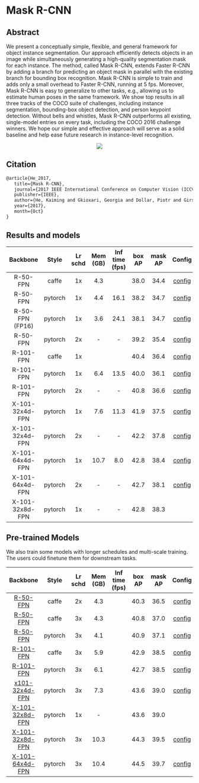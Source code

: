 # Mask R-CNN

## Abstract

<!-- [ABSTRACT] -->

We present a conceptually simple, flexible, and general framework for object instance segmentation. Our approach efficiently detects objects in an image while simultaneously generating a high-quality segmentation mask for each instance. The method, called Mask R-CNN, extends Faster R-CNN by adding a branch for predicting an object mask in parallel with the existing branch for bounding box recognition. Mask R-CNN is simple to train and adds only a small overhead to Faster R-CNN, running at 5 fps. Moreover, Mask R-CNN is easy to generalize to other tasks, e.g., allowing us to estimate human poses in the same framework. We show top results in all three tracks of the COCO suite of challenges, including instance segmentation, bounding-box object detection, and person keypoint detection. Without bells and whistles, Mask R-CNN outperforms all existing, single-model entries on every task, including the COCO 2016 challenge winners. We hope our simple and effective approach will serve as a solid baseline and help ease future research in instance-level recognition.

<!-- [IMAGE] -->
<div align=center>
<img src="https://user-images.githubusercontent.com/40661020/143967081-c2552bed-9af2-46c4-ae44-5b3b74e5679f.png"/>
</div>

<!-- [PAPER_TITLE: Mask R-CNN] -->
<!-- [PAPER_URL: https://arxiv.org/abs/1703.06870] -->

## Citation

<!-- [ALGORITHM] -->

```latex
@article{He_2017,
   title={Mask R-CNN},
   journal={2017 IEEE International Conference on Computer Vision (ICCV)},
   publisher={IEEE},
   author={He, Kaiming and Gkioxari, Georgia and Dollar, Piotr and Girshick, Ross},
   year={2017},
   month={Oct}
}
```

## Results and models

|    Backbone     |  Style  | Lr schd | Mem (GB) | Inf time (fps) | box AP | mask AP | Config | Download |
| :-------------: | :-----: | :-----: | :------: | :------------: | :----: | :-----: | :------: | :--------: |
|    R-50-FPN     |  caffe  |   1x    | 4.3      |                | 38.0   | 34.4    |  [config](https://github.com/open-mmlab/mmdetection/tree/master/configs/mask_rcnn/mask_rcnn_r50_caffe_fpn_1x_coco.py) | [model](https://download.openmmlab.com/mmdetection/v2.0/mask_rcnn/mask_rcnn_r50_caffe_fpn_1x_coco/mask_rcnn_r50_caffe_fpn_1x_coco_bbox_mAP-0.38__segm_mAP-0.344_20200504_231812-0ebd1859.pth) &#124; [log](https://download.openmmlab.com/mmdetection/v2.0/mask_rcnn/mask_rcnn_r50_caffe_fpn_1x_coco/mask_rcnn_r50_caffe_fpn_1x_coco_20200504_231812.log.json) |
|    R-50-FPN     | pytorch |   1x    | 4.4      | 16.1           | 38.2   | 34.7    |  [config](https://github.com/open-mmlab/mmdetection/tree/master/configs/mask_rcnn/mask_rcnn_r50_fpn_1x_coco.py) | [model](https://download.openmmlab.com/mmdetection/v2.0/mask_rcnn/mask_rcnn_r50_fpn_1x_coco/mask_rcnn_r50_fpn_1x_coco_20200205-d4b0c5d6.pth) &#124; [log](https://download.openmmlab.com/mmdetection/v2.0/mask_rcnn/mask_rcnn_r50_fpn_1x_coco/mask_rcnn_r50_fpn_1x_coco_20200205_050542.log.json) |
| R-50-FPN (FP16) | pytorch | 1x      | 3.6      | 24.1           | 38.1   | 34.7    |[config](https://github.com/open-mmlab/mmdetection/tree/master/configs/mask_rcnn/mask_rcnn_r50_fpn_fp16_1x_coco.py) | [model](https://download.openmmlab.com/mmdetection/v2.0/fp16/mask_rcnn_r50_fpn_fp16_1x_coco/mask_rcnn_r50_fpn_fp16_1x_coco_20200205-59faf7e4.pth) &#124; [log](https://download.openmmlab.com/mmdetection/v2.0/fp16/mask_rcnn_r50_fpn_fp16_1x_coco/mask_rcnn_r50_fpn_fp16_1x_coco_20200205_130539.log.json) |
|    R-50-FPN     | pytorch |   2x    | -        | -              | 39.2   | 35.4    | [config](https://github.com/open-mmlab/mmdetection/tree/master/configs/mask_rcnn/mask_rcnn_r50_fpn_2x_coco.py) | [model](https://download.openmmlab.com/mmdetection/v2.0/mask_rcnn/mask_rcnn_r50_fpn_2x_coco/mask_rcnn_r50_fpn_2x_coco_bbox_mAP-0.392__segm_mAP-0.354_20200505_003907-3e542a40.pth) &#124; [log](https://download.openmmlab.com/mmdetection/v2.0/mask_rcnn/mask_rcnn_r50_fpn_2x_coco/mask_rcnn_r50_fpn_2x_coco_20200505_003907.log.json)  |
|    R-101-FPN    |  caffe  |   1x    |          |                | 40.4   | 36.4    |  [config](https://github.com/open-mmlab/mmdetection/tree/master/configs/mask_rcnn/mask_rcnn_r101_caffe_fpn_1x_coco.py) | [model](https://download.openmmlab.com/mmdetection/v2.0/mask_rcnn/mask_rcnn_r101_caffe_fpn_1x_coco/mask_rcnn_r101_caffe_fpn_1x_coco_20200601_095758-805e06c1.pth) &#124; [log](https://download.openmmlab.com/mmdetection/v2.0/mask_rcnn/mask_rcnn_r101_caffe_fpn_1x_coco/mask_rcnn_r101_caffe_fpn_1x_coco_20200601_095758.log.json)|
|    R-101-FPN    | pytorch |   1x    | 6.4      | 13.5           | 40.0   | 36.1    |  [config](https://github.com/open-mmlab/mmdetection/tree/master/configs/mask_rcnn/mask_rcnn_r101_fpn_1x_coco.py) | [model](https://download.openmmlab.com/mmdetection/v2.0/mask_rcnn/mask_rcnn_r101_fpn_1x_coco/mask_rcnn_r101_fpn_1x_coco_20200204-1efe0ed5.pth) &#124; [log](https://download.openmmlab.com/mmdetection/v2.0/mask_rcnn/mask_rcnn_r101_fpn_1x_coco/mask_rcnn_r101_fpn_1x_coco_20200204_144809.log.json) |
|    R-101-FPN    | pytorch |   2x    | -        | -              | 40.8   | 36.6    | [config](https://github.com/open-mmlab/mmdetection/tree/master/configs/mask_rcnn/mask_rcnn_r101_fpn_2x_coco.py) | [model](https://download.openmmlab.com/mmdetection/v2.0/mask_rcnn/mask_rcnn_r101_fpn_2x_coco/mask_rcnn_r101_fpn_2x_coco_bbox_mAP-0.408__segm_mAP-0.366_20200505_071027-14b391c7.pth) &#124; [log](https://download.openmmlab.com/mmdetection/v2.0/mask_rcnn/mask_rcnn_r101_fpn_2x_coco/mask_rcnn_r101_fpn_2x_coco_20200505_071027.log.json)  |
| X-101-32x4d-FPN | pytorch |   1x    | 7.6      | 11.3           | 41.9   | 37.5    |  [config](https://github.com/open-mmlab/mmdetection/tree/master/configs/mask_rcnn/mask_rcnn_x101_32x4d_fpn_1x_coco.py) | [model](https://download.openmmlab.com/mmdetection/v2.0/mask_rcnn/mask_rcnn_x101_32x4d_fpn_1x_coco/mask_rcnn_x101_32x4d_fpn_1x_coco_20200205-478d0b67.pth) &#124; [log](https://download.openmmlab.com/mmdetection/v2.0/mask_rcnn/mask_rcnn_x101_32x4d_fpn_1x_coco/mask_rcnn_x101_32x4d_fpn_1x_coco_20200205_034906.log.json) |
| X-101-32x4d-FPN | pytorch |   2x    | -        | -              | 42.2   | 37.8    | [config](https://github.com/open-mmlab/mmdetection/tree/master/configs/mask_rcnn/mask_rcnn_x101_32x4d_fpn_2x_coco.py) | [model](https://download.openmmlab.com/mmdetection/v2.0/mask_rcnn/mask_rcnn_x101_32x4d_fpn_2x_coco/mask_rcnn_x101_32x4d_fpn_2x_coco_bbox_mAP-0.422__segm_mAP-0.378_20200506_004702-faef898c.pth) &#124; [log](https://download.openmmlab.com/mmdetection/v2.0/mask_rcnn/mask_rcnn_x101_32x4d_fpn_2x_coco/mask_rcnn_x101_32x4d_fpn_2x_coco_20200506_004702.log.json)  |
| X-101-64x4d-FPN | pytorch |   1x    | 10.7     | 8.0            | 42.8   | 38.4    |  [config](https://github.com/open-mmlab/mmdetection/tree/master/configs/mask_rcnn/mask_rcnn_x101_64x4d_fpn_1x_coco.py) | [model](https://download.openmmlab.com/mmdetection/v2.0/mask_rcnn/mask_rcnn_x101_64x4d_fpn_1x_coco/mask_rcnn_x101_64x4d_fpn_1x_coco_20200201-9352eb0d.pth) &#124; [log](https://download.openmmlab.com/mmdetection/v2.0/mask_rcnn/mask_rcnn_x101_64x4d_fpn_1x_coco/mask_rcnn_x101_64x4d_fpn_1x_coco_20200201_124310.log.json) |
| X-101-64x4d-FPN | pytorch |   2x    |  -       |   -            |  42.7  |  38.1   | [config](https://github.com/open-mmlab/mmdetection/tree/master/configs/mask_rcnn/mask_rcnn_x101_64x4d_fpn_2x_coco.py) | [model](https://download.openmmlab.com/mmdetection/v2.0/mask_rcnn/mask_rcnn_x101_64x4d_fpn_2x_coco/mask_rcnn_x101_64x4d_fpn_2x_coco_20200509_224208-39d6f70c.pth) &#124; [log](https://download.openmmlab.com/mmdetection/v2.0/mask_rcnn/mask_rcnn_x101_64x4d_fpn_2x_coco/mask_rcnn_x101_64x4d_fpn_2x_coco_20200509_224208.log.json)|
| X-101-32x8d-FPN | pytorch |   1x    |  -       |   -            |  42.8  |  38.3   | |

## Pre-trained Models

We also train some models with longer schedules and multi-scale training. The users could finetune them for downstream tasks.

|    Backbone     |  Style  | Lr schd | Mem (GB) | Inf time (fps) | box AP | mask AP | Config | Download |
| :-------------: | :-----: | :-----: | :------: | :------------: | :----: | :-----: | :------: | :--------: |
|    [R-50-FPN](./mask_rcnn_r50_caffe_fpn_mstrain-poly_2x_coco.py)     |  caffe  |   2x    | 4.3      |                | 40.3   | 36.5    |  [config](https://github.com/open-mmlab/mmdetection/tree/master/configs/mask_rcnn/mask_rcnn_r50_caffe_fpn_mstrain-poly_2x_coco.py) | [model](https://download.openmmlab.com/mmdetection/v2.0/mask_rcnn/mask_rcnn_r50_caffe_fpn_mstrain-poly_2x_coco/mask_rcnn_r50_caffe_fpn_mstrain-poly_2x_coco_bbox_mAP-0.403__segm_mAP-0.365_20200504_231822-a75c98ce.pth) &#124; [log](https://download.openmmlab.com/mmdetection/v2.0/mask_rcnn/mask_rcnn_r50_caffe_fpn_mstrain-poly_2x_coco/mask_rcnn_r50_caffe_fpn_mstrain-poly_2x_coco_20200504_231822.log.json)
|    [R-50-FPN](./mask_rcnn_r50_caffe_fpn_mstrain-poly_3x_coco.py)     |  caffe  |   3x    | 4.3      |                | 40.8   | 37.0    |  [config](https://github.com/open-mmlab/mmdetection/tree/master/configs/mask_rcnn/mask_rcnn_r50_caffe_fpn_mstrain-poly_3x_coco.py) | [model](https://download.openmmlab.com/mmdetection/v2.0/mask_rcnn/mask_rcnn_r50_caffe_fpn_mstrain-poly_3x_coco/mask_rcnn_r50_caffe_fpn_mstrain-poly_3x_coco_bbox_mAP-0.408__segm_mAP-0.37_20200504_163245-42aa3d00.pth) &#124; [log](https://download.openmmlab.com/mmdetection/v2.0/mask_rcnn/mask_rcnn_r50_caffe_fpn_mstrain-poly_3x_coco/mask_rcnn_r50_caffe_fpn_mstrain-poly_3x_coco_20200504_163245.log.json)
|    [R-50-FPN](./mask_rcnn_r50_fpn_mstrain-poly_3x_coco.py)           |  pytorch|   3x    | 4.1      |                | 40.9   | 37.1    |  [config](https://github.com/open-mmlab/mmdetection/tree/master/configs/mask_rcnn/mask_rcnn_r50_fpn_mstrain-poly_3x_coco.py)  |  [model](https://download.openmmlab.com/mmdetection/v2.0/mask_rcnn/mask_rcnn_r50_fpn_mstrain-poly_3x_coco/mask_rcnn_r50_fpn_mstrain-poly_3x_coco_20210524_201154-21b550bb.pth) &#124; [log](https://download.openmmlab.com/mmdetection/v2.0/mask_rcnn/mask_rcnn_r50_fpn_mstrain-poly_3x_coco/mask_rcnn_r50_fpn_mstrain-poly_3x_coco_20210524_201154.log.json)
|    [R-101-FPN](./mask_rcnn_r101_caffe_fpn_mstrain-poly_3x_coco.py)    |  caffe  |   3x    | 5.9      |                | 42.9   | 38.5    |  [config](https://github.com/open-mmlab/mmdetection/tree/master/configs/mask_rcnn/mask_rcnn_r101_caffe_fpn_mstrain-poly_3x_coco.py) |  [model](https://download.openmmlab.com/mmdetection/v2.0/mask_rcnn/mask_rcnn_r101_caffe_fpn_mstrain-poly_3x_coco/mask_rcnn_r101_caffe_fpn_mstrain-poly_3x_coco_20210526_132339-3c33ce02.pth) &#124; [log](https://download.openmmlab.com/mmdetection/v2.0/mask_rcnn_r101_caffe_fpn_mstrain-poly_3x_coco/mask_rcnn_r101_caffe_fpn_mstrain-poly_3x_coco_20210526_132339.log.json)
|    [R-101-FPN](./mask_rcnn_r101_fpn_mstrain-poly_3x_coco.py)         |  pytorch|   3x    | 6.1      |                | 42.7   | 38.5    |  [config](https://github.com/open-mmlab/mmdetection/tree/master/configs/mask_rcnn/mask_rcnn_r101_fpn_mstrain-poly_3x_coco.py)   |   [model](https://download.openmmlab.com/mmdetection/v2.0/mask_rcnn/mask_rcnn_r101_fpn_mstrain-poly_3x_coco/mask_rcnn_r101_fpn_mstrain-poly_3x_coco_20210524_200244-5675c317.pth) &#124; [log](https://download.openmmlab.com/mmdetection/v2.0/mask_rcnn/mask_rcnn_r101_fpn_mstrain-poly_3x_coco/mask_rcnn_r101_fpn_mstrain-poly_3x_coco_20210524_200244.log.json)
|    [x101-32x4d-FPN](./mask_rcnn_x101_32x4d_fpn_mstrain-poly_3x_coco.py)  |  pytorch|   3x    | 7.3  |                | 43.6   | 39.0    |  [config](https://github.com/open-mmlab/mmdetection/tree/master/configs/mask_rcnn/mask_rcnn_x101_32x4d_fpn_mstrain-poly_3x_coco.py)   |   [model](https://download.openmmlab.com/mmdetection/v2.0/mask_rcnn/mask_rcnn_x101_32x4d_fpn_mstrain-poly_3x_coco/mask_rcnn_x101_32x4d_fpn_mstrain-poly_3x_coco_20210524_201410-abcd7859.pth) &#124; [log](https://download.openmmlab.com/mmdetection/v2.0/mask_rcnn/mask_rcnn_x101_32x4d_fpn_mstrain-poly_3x_coco/mask_rcnn_x101_32x4d_fpn_mstrain-poly_3x_coco_20210524_201410.log.json)
|    [X-101-32x8d-FPN](./mask_rcnn_x101_32x8d_fpn_mstrain-poly_3x_coco.py)     |  pytorch  |   1x    | -     |       | 43.6 | 39.0 |
|    [X-101-32x8d-FPN](./mask_rcnn_x101_32x8d_fpn_mstrain-poly_3x_coco.py)     |  pytorch  |   3x    | 10.3  |       | 44.3 | 39.5 |         [config](https://github.com/open-mmlab/mmdetection/tree/master/configs/mask_rcnn/mask_rcnn_x101_32x8d_fpn_mstrain-poly_3x_coco.py)   |   [model](https://download.openmmlab.com/mmdetection/v2.0/mask_rcnn/mask_rcnn_x101_32x8d_fpn_mstrain-poly_3x_coco/mask_rcnn_x101_32x8d_fpn_mstrain-poly_3x_coco_20210607_161042-8bd2c639.pth) &#124; [log](https://download.openmmlab.com/mmdetection/v2.0/mask_rcnn/mask_rcnn_x101_32x8d_fpn_mstrain-poly_3x_coco/mask_rcnn_x101_32x8d_fpn_mstrain-poly_3x_coco_20210607_161042.log.json)
|    [X-101-64x4d-FPN](./mask_rcnn_x101_64x4d_fpn_mstrain-poly_3x_coco.py)     |  pytorch  |   3x    | 10.4  |       | 44.5 | 39.7 |         [config](https://github.com/open-mmlab/mmdetection/tree/master/configs/mask_rcnn/mask_rcnn_x101_64x4d_fpn_mstrain-poly_3x_coco.py)   |   [model](https://download.openmmlab.com/mmdetection/v2.0/mask_rcnn/mask_rcnn_x101_64x4d_fpn_mstrain-poly_3x_coco/mask_rcnn_x101_64x4d_fpn_mstrain-poly_3x_coco_20210526_120447-c376f129.pth) &#124; [log](https://download.openmmlab.com/mmdetection/v2.0/mask_rcnn/mask_rcnn_x101_64x4d_fpn_mstrain-poly_3x_coco/mask_rcnn_x101_64x4d_fpn_mstrain-poly_3x_coco_20210526_120447.log.json)

